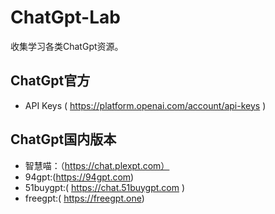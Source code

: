 # ChatGpt-Lab

收集学习各类ChatGpt资源。

## ChatGpt官方

- API Keys ( https://platform.openai.com/account/api-keys )

## ChatGpt国内版本

- 智慧喵：（https://chat.plexpt.com）
- 94gpt:(https://94gpt.com)
- 51buygpt:( https://chat.51buygpt.com )
- freegpt:( https://freegpt.one)



